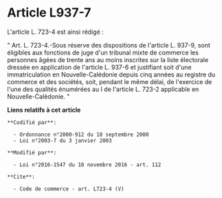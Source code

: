 # Article L937-7

L'article L. 723-4 est ainsi rédigé : 

" Art. L. 723-4.-Sous réserve des dispositions de l'article L. 937-9, sont éligibles aux fonctions de juge d'un tribunal
mixte de commerce les personnes âgées de trente ans au moins inscrites sur la liste électorale dressée en application de
l'article L. 937-6 et justifiant soit d'une immatriculation en Nouvelle-Calédonie depuis cinq années au registre du commerce
et des sociétés, soit, pendant le même délai, de l'exercice de l'une des qualités énumérées au I de l'article L. 723-2
applicable en Nouvelle-Calédonie. "

**Liens relatifs à cet article**

	**Codifié par**:

	  - Ordonnance n°2000-912 du 18 septembre 2000
	  - Loi n°2003-7 du 3 janvier 2003

	**Modifié par**:

	  - Loi n°2016-1547 du 18 novembre 2016 - art. 112

	**Cite**:

	  - Code de commerce - art. L723-4 (V)
